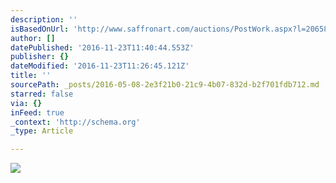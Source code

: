 ```yaml
---
description: ''
isBasedOnUrl: 'http://www.saffronart.com/auctions/PostWork.aspx?l=20658'
author: []
datePublished: '2016-11-23T11:40:44.553Z'
publisher: {}
dateModified: '2016-11-23T11:26:45.121Z'
title: ''
sourcePath: _posts/2016-05-08-2e3f21b0-21c9-4b07-832d-b2f701fdb712.md
starred: false
via: {}
inFeed: true
_context: 'http://schema.org'
_type: Article

---
```

![](http://mediacloud.saffronart.com/auctions/2016/feblive/saktib_1509live_24716_big.jpg)